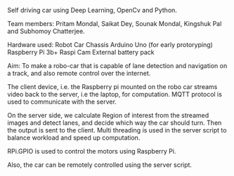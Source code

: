 Self driving car using Deep Learning, OpenCv and Python.

Team members: Pritam Mondal, Saikat Dey, Sounak Mondal, Kingshuk Pal and Subhomoy Chatterjee.

Hardware used:
Robot Car Chassis
Arduino Uno (for early protoryping)
Raspberry Pi 3b+
Raspi Cam
External battery pack

Aim: To make a robo-car that is capable of lane detection and navigation on a track, and also remote control over the internet.

The client device, i.e. the Raspberry pi mounted on the robo car streams video back to the server, i.e the laptop, for computation.
MQTT protocol is used to communicate with the server.

On the server side, we calculate Region of interest from the streamed images and detect lanes, and decide which way the car should turn.
Then the output is sent to the client.
Multi threading is used in the server script to balance workload and speed up computation.

RPi.GPIO is used to control the motors using Raspberry Pi.

Also, the car can be remotely controlled using the server script.

